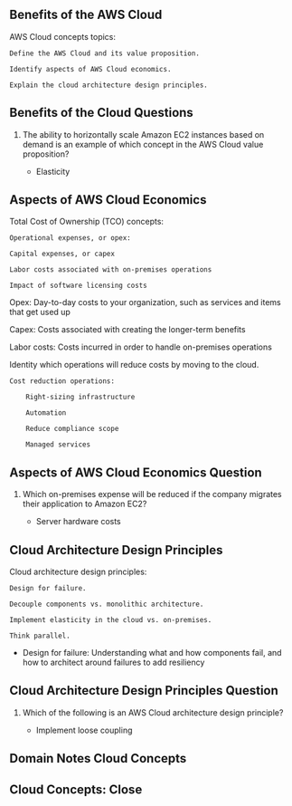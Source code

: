 ## Benefits of the AWS Cloud

AWS Cloud concepts topics:

    Define the AWS Cloud and its value proposition.

    Identify aspects of AWS Cloud economics.

    Explain the cloud architecture design principles.

## Benefits of the Cloud Questions

1. The ability to horizontally scale Amazon EC2 instances based on demand is an example of which concept in the AWS Cloud value proposition?

   - Elasticity

## Aspects of AWS Cloud Economics

Total Cost of Ownership (TCO) concepts:

    Operational expenses, or opex:

    Capital expenses, or capex

    Labor costs associated with on-premises operations

    Impact of software licensing costs

Opex: Day-to-day costs to your organization, such as services and items that get used up

Capex: Costs associated with creating the longer-term benefits

Labor costs: Costs incurred in order to handle on-premises operations

Identity which operations will reduce costs by moving to the cloud.

    Cost reduction operations:

        Right-sizing infrastructure

        Automation

        Reduce compliance scope

        Managed services

## Aspects of AWS Cloud Economics Question

1. Which on-premises expense will be reduced if the company migrates their application to Amazon EC2?

   - Server hardware costs

## Cloud Architecture Design Principles

Cloud architecture design principles:

    Design for failure.

    Decouple components vs. monolithic architecture.

    Implement elasticity in the cloud vs. on-premises.

    Think parallel.

- Design for failure: Understanding what and how components fail, and how to architect around failures to add resiliency

## Cloud Architecture Design Principles Question

1. Which of the following is an AWS Cloud architecture design principle?

   - Implement loose coupling

## Domain Notes Cloud Concepts

## Cloud Concepts: Close
